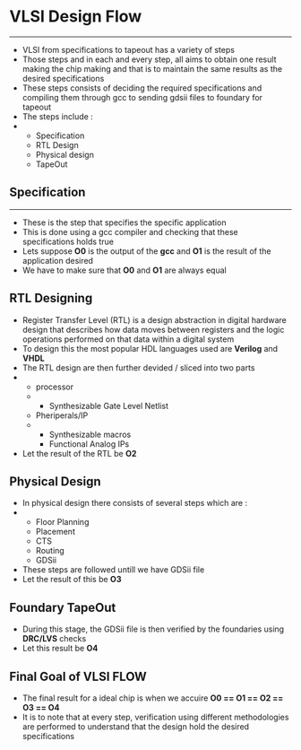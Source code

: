 # VLSI Design Flow
---
- VLSI from specifications to tapeout has a variety of steps
- Those steps and in each and every step, all aims to obtain one result making the chip making and that is to maintain the same results as the desired specifications
- These steps consists of deciding the required specifications and compiling them through gcc to sending gdsii files to foundary for tapeout
- The steps include :
- - Specification
  - RTL Design
  - Physical design
  - TapeOut
## Specification
---
- These is the step that specifies the specific application
- This is done using a gcc compiler and checking that these specifications holds true
- Lets suppose **O0** is the output of the **gcc** and **O1** is the result of the application desired
- We have to make sure that **O0** and **O1** are always equal
## RTL Designing 
- Register Transfer Level (RTL) is a design abstraction in digital hardware design that describes how data moves between registers and the logic operations performed on that data within a digital system
- To design this the most popular HDL languages used are **Verilog** and **VHDL**
- The RTL design are then further devided / sliced into two parts
- - processor
  - - Synthesizable Gate Level Netlist
  - Pheriperals/IP
  - - Synthesizable macros
    - Functional Analog IPs
- Let the result of the RTL be **O2**
## Physical Design
- In physical design there consists of several steps which are :
- - Floor Planning
  - Placement
  - CTS
  - Routing
  - GDSii
- These steps are followed untill we have GDSii file
- Let the result of this be **O3**
## Foundary TapeOut
- During this stage, the GDSii file is then verified by the foundaries using **DRC/LVS** checks
- Let this result be **O4**

## Final Goal of VLSI FLOW

- The final result for a ideal chip is when we accuire **O0 == O1 == O2 == O3 == O4**
- It is to note that at every step, verification using different methodologies are performed to understand that the design hold the desired specifications


